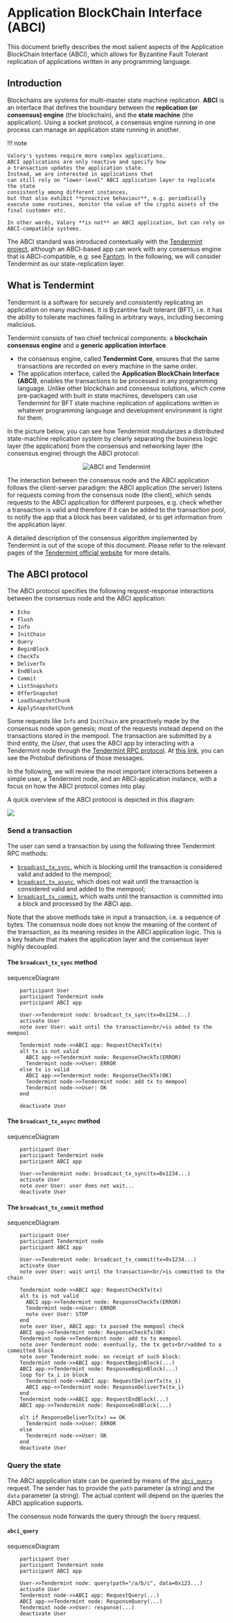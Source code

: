 # Application BlockChain Interface (ABCI)

This document briefly describes 
the most salient aspects of 
the Application BlockChain Interface (ABCI),
which allows for Byzantine Fault Tolerant replication of 
applications written in any programming language.

## Introduction

Blockchains are systems for multi-master state machine replication. 
**ABCI** is an interface that defines the boundary between the
**replication (or consensus) engine** 
(the blockchain), and the **state machine** (the application). 
Using a socket protocol, a consensus engine running in one process can manage 
an application state running in another.


!!! note

    Valory's systems require more complex applications.
    ABCI applications are only reactive and specify how
    a transaction updates the application state.
    Instead, we are interested in applications that
    can still rely on "lower-level" ABCI application layer to replicate the state
    consistently among different instances, 
    but that also exhibit **proactive behaviour**, e.g. periodically 
    execute some routines, monitor the value of the crypto assets of the final customer etc.
    
    In other words, Valory **is not** an ABCI application, but can rely on
    ABCI-compatible systems.


The ABCI standard was introduced contextually with the
[Tendermint project](https://docs.tendermint.com/master/introduction/what-is-tendermint.html), 
although an ABCI-based app can work with any consensus engine
that is ABCI-compatible, e.g. see [Fantom](https://fantom.foundation/about/).
In the following, we will consider Tendermint as our state-replication layer.

## What is Tendermint

Tendermint is a software for securely and consistently replicating 
an application on many machines.
It is Byzantine fault tolerant (BFT),
i.e. it has the ability to tolerate machines failing in arbitrary ways, 
including becoming malicious.

Tendermint consists of two chief technical components: 
a **blockchain consensus engine** and a **generic application interface**.

- the consensus engine, called **Tendermint Core**, ensures that the 
  same transactions are recorded on every machine in the same order. 
- The application interface, called the **Application BlockChain Interface (ABCI)**, 
  enables the transactions to be processed in any programming language. 
  Unlike other blockchain and consensus solutions, which come pre-packaged with 
  built in state machines, developers can use Tendermint for 
  BFT state machine replication of applications written in whatever programming 
  language and development environment is right for them.

In the picture below, you can see how Tendermint
modularizes a distributed state-machine replication system
by clearly separating the business logic layer (the application)
from the consensus and networking layer (the consensus engine)
through the ABCI protocol:

<div style="text-align: center;"> 
  <img src="../abci-tendermint.jpg" alt="ABCI and Tendermint" />
</div>

The interaction between the consensus node and the ABCI application
follows the client-server paradigm:
the ABCI application (the server) listens for requests coming
from the consensus node (the client), which sends requests
to the ABCI application for different purposes, e.g.
check whether a transaction is valid and therefore if it can be added
to the transaction pool, to notify the app that 
a block has been validated, or to get information from the 
application layer.

A detailed description of the consensus algorithm implemented
by Tendermint is out of the scope of this document.
Please refer to the relevant pages of the 
[Tendermint official website](https://docs.tendermint.com/master/introduction/what-is-tendermint.html)
for more details.

## The ABCI protocol

The ABCI protocol specifies the following request-response
interactions between the consensus node and the ABCI application:

- `Echo`
- `Flush`
- `Info`
- `InitChain`
- `Query`
- `BeginBlock`
- `CheckTx`
- `DeliverTx`
- `EndBlock`
- `Commit`
- `ListSnapshots`
- `OfferSnapshot`
- `LoadSnapshotChunk`
- `ApplySnapshotChunk`

Some requests like `Info` and `InitChain` are proactively 
made by the consensus node upon genesis; most of the requests
instead depend on the transactions stored in the mempool.
The transaction are submitted by a third entity, 
the _User_, that uses the ABCI app
by interacting with a Tendermint node
through the [Tendermint RPC protocol](https://docs.tendermint.com/master/rpc/).
At [this link](https://github.com/tendermint/tendermint/blob/master/proto/tendermint/abci/types.proto), 
you can see the Protobuf definitions of those messages.

In the following, we will review the most important interactions
between a simple user, a Tendermint node, and an ABCI-application instance,
with a focus on how the ABCI protocol comes into play.

A quick overview of the ABCI protocol is depicted in this diagram:

![](abci-requests.png)

### Send a transaction

The user can send a transaction by using the following three
Tendermint RPC methods:

- [`broadcast_tx_sync`](https://docs.tendermint.com/master/rpc/#/Tx/broadcast_tx_sync),
  which is blocking until the transaction is considered valid and added to the mempool;
- [`broadcast_tx_async`](https://docs.tendermint.com/master/rpc/#/Tx/broadcast_tx_async),
  which does not wait until the transaction is considered valid and added to the mempool;
- [`broadcast_tx_commit`](https://docs.tendermint.com/master/rpc/#/Tx/broadcast_tx_commit),
  which waits until the transaction is committed into a block and processed by the ABCI app.

Note that the above methods take in input a transaction, i.e. a sequence of bytes.
The consensus node does not know the meaning of the content of the transaction,
as its meaning resides in the ABCI application logic. This is a key feature
that makes the application layer and the consensus layer highly decoupled.

#### The `broadcast_tx_sync` method


<div class="mermaid">
    sequenceDiagram

        participant User
        participant Tendermint node
        participant ABCI app

        User->>Tendermint node: broadcast_tx_sync(tx=0x1234...)
        activate User
        note over User: wait until the transaction<br/>is added to the mempool
        
        Tendermint node->>ABCI app: RequestCheckTx(tx)
        alt tx is not valid
          ABCI app->>Tendermint node: ResponseCheckTx(ERROR)
          Tendermint node->>User: ERROR
        else tx is valid
          ABCI app->>Tendermint node: ResponseCheckTx(OK)
          Tendermint node->>Tendermint node: add tx to mempool
          Tendermint node->>User: OK
        end

        deactivate User

</div>

#### The `broadcast_tx_async` method


<div class="mermaid">
    sequenceDiagram

        participant User
        participant Tendermint node
        participant ABCI app

        User->>Tendermint node: broadcast_tx_sync(tx=0x1234...)
        activate User
        note over User: user does not wait...
        deactivate User

</div>


#### The `broadcast_tx_commit` method

<div class="mermaid">
    sequenceDiagram

        participant User
        participant Tendermint node
        participant ABCI app

        User->>Tendermint node: broadcast_tx_commit(tx=0x1234...)
        activate User
        note over User: wait until the transaction<br/>is committed to the chain
        
        Tendermint node->>ABCI app: RequestCheckTx(tx)
        alt tx is not valid
          ABCI app->>Tendermint node: ResponseCheckTx(ERROR)
          Tendermint node->>User: ERROR
          note over User: STOP
        end
        note over User, ABCI app: tx passed the mempool check
        ABCI app->>Tendermint node: ResponseCheckTx(OK)
        Tendermint node->>Tendermint node: add tx to mempool
        note over Tendermint node: eventually, the tx gets<br/>added to a committed block 
        note over Tendermint node: on receipt of such block:
        Tendermint node->>ABCI app: RequestBeginBlock(...)
        ABCI app->>Tendermint node: ResponseBeginBlock(...)
        loop for tx_i in block
          Tendermint node->>ABCI app: RequestDeliverTx(tx_i)
          ABCI app->>Tendermint node: ResponseDeliverTx(tx_i)
        end
        Tendermint node->>ABCI app: RequestEndBlock(...)
        ABCI app->>Tendermint node: ResponseEndBlock(...)
        
        alt if ResponseDeliverTx(tx) == OK
          Tendermint node->>User: ERROR
        else
          Tendermint node->>User: OK
        end
        deactivate User

</div>

### Query the state

The ABCI appplication state can be queried by means of the 
[`abci_query`](https://docs.tendermint.com/master/rpc/#/ABCI/abci_query)
request.
The sender has to provide the `path` parameter (a string) and the `data`
parameter (a string). The actual content will depend on the queries the ABCI application
supports.

The consensus node forwards the query through the `Query` request.

#### `abci_query`

<div class="mermaid">
    sequenceDiagram

        participant User
        participant Tendermint node
        participant ABCI app

        User->>Tendermint node: query(path="/a/b/c", data=0x123...)
        activate User
        Tendermint node->>ABCI app: RequestQuery(...)
        ABCI app->>Tendermint node: ResponseQuery(...)
        Tendermint node->>User: response(...)
        deactivate User

</div>
